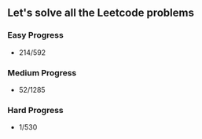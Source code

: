 
## Let's solve all the Leetcode problems

### Easy Progress
* 214/592

### Medium Progress
* 52/1285

### Hard Progress
* 1/530
